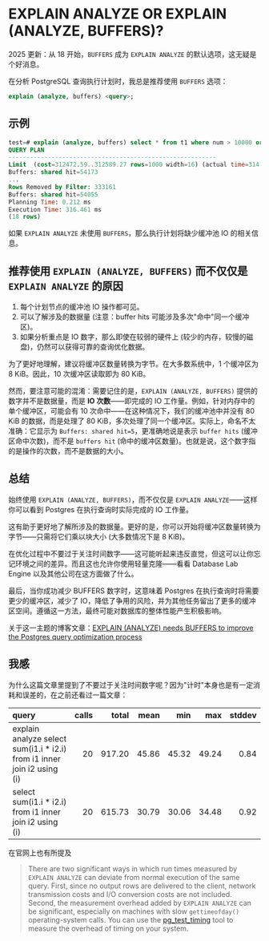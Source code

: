 # EXPLAIN ANALYZE OR EXPLAIN (ANALYZE, BUFFERS)?

2025 更新：从 18 开始，`BUFFERS` 成为 `EXPLAIN ANALYZE` 的默认选项，这无疑是个好消息。

在分析 PostgreSQL 查询执行计划时，我总是推荐使用 `BUFFERS` 选项：

```sql
explain (analyze, buffers) <query>;
```

## 示例

```sql
test=# explain (analyze, buffers) select * from t1 where num > 10000 order by num limit 1000;
QUERY PLAN
----------------------------------------------------------
Limit  (cost=312472.59..312589.27 rows=1000 width=16) (actual time=314.798..316.400 rows=1000 loops=1)
Buffers: shared hit=54173
...
Rows Removed by Filter: 333161
Buffers: shared hit=54055
Planning Time: 0.212 ms
Execution Time: 316.461 ms
(18 rows)
```

如果 `EXPLAIN ANALYZE` 未使用 `BUFFERS`，那么执行计划将缺少缓冲池 IO 的相关信息。

## 推荐使用 `EXPLAIN (ANALYZE, BUFFERS)` 而不仅仅是 `EXPLAIN ANALYZE` 的原因

1. 每个计划节点的缓冲池 IO 操作都可见。
2. 可以了解涉及的数据量 (注意：buffer hits  可能涉及多次"命中"同一个缓冲区)。
3. 如果分析重点是 IO 数字，那么即使在较弱的硬件上 (较少的内存，较慢的磁盘)，仍然可以获得可靠的查询优化数据。

为了更好地理解，建议将缓冲区数量转换为字节。在大多数系统中，1 个缓冲区为 8 KiB。因此，10 次缓冲区读取即为 80 KiB。

然而，要注意可能的混淆：需要记住的是，`EXPLAIN (ANALYZE, BUFFERS)` 提供的数字并不是数据量，而是 **IO 次数**——即完成的 IO 工作量。例如，针对内存中的单个缓冲区，可能会有 10 次命中——在这种情况下，我们的缓冲池中并没有 80 KiB 的数据，而是处理了 80 KiB，多次处理了同一个缓冲区。实际上，命名不太准确：它显示为 `Buffers: shared hit=5`，更准确地说是表示 `buffer hits` (缓冲区命中次数)，而不是 `buffers hit` (命中的缓冲区数量)。也就是说，这个数字指的是操作的次数，而不是数据的大小。

## 总结

始终使用 `EXPLAIN (ANALYZE, BUFFERS)`，而不仅仅是 `EXPLAIN ANALYZE`——这样你可以看到 Postgres 在执行查询时实际完成的 IO 工作量。

这有助于更好地了解所涉及的数据量。更好的是，你可以开始将缓冲区数量转换为字节——只需将它们乘以块大小 (大多数情况下是 8 KiB)。 

在优化过程中不要过于关注时间数字——这可能听起来违反直觉，但这可以让你忘记环境之间的差异。而且这也允许你使用轻量克隆——看看 Database Lab Engine 以及其他公司在这方面做了什么。

最后，当你成功减少 BUFFERS 数字时，这意味着 Postgres 在执行查询时将需要更少的缓冲区，减少了 IO，降低了争用的风险，并为其他任务留出了更多的缓冲区空间。遵循这一方法，最终可能对数据库的整体性能产生积极影响。

关于这一主题的博客文章：[EXPLAIN (ANALYZE) needs BUFFERS to improve the Postgres query optimization process](https://postgres.ai/blog/20220106-explain-analyze-needs-buffers-to-improve-the-postgres-query-optimization-process)

## 我感

为什么这篇文章里提到了不要过于关注时间数字呢？因为"计时"本身也是有一定消耗和误差的，在之前还看过一篇文章：

| query                                                        | calls |  total |  mean |   min |   max | stddev |
| :----------------------------------------------------------- | ----: | -----: | ----: | ----: | ----: | -----: |
| explain analyze select sum(i1.i * i2.i) from i1 inner join i2 using (i) |    20 | 917.20 | 45.86 | 45.32 | 49.24 |   0.84 |
| select sum(i1.i * i2.i) from i1 inner join i2 using (i)      |    20 | 615.73 | 30.79 | 30.06 | 34.48 |   0.92 |

在官网上也有所提及

>There are two significant ways in which run times measured by `EXPLAIN ANALYZE` can deviate from normal execution of the same query. First, since no output rows are delivered to the client, network transmission costs and I/O conversion costs are not included. Second, the measurement overhead added by `EXPLAIN ANALYZE` can be significant, especially on machines with slow `gettimeofday()` operating-system calls. You can use the [pg_test_timing](https://www.postgresql.org/docs/current/pgtesttiming.html) tool to measure the overhead of timing on your system.